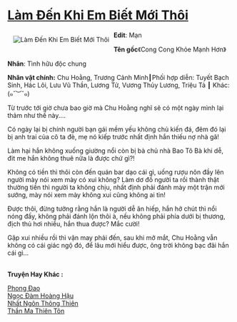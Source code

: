 <a href="https://utruyen.com/lam-den-khi-em-biet-moi-thoi/19120/" title="Làm Đến Khi Em Biết Mới Thôi"><h1>Làm Đến Khi Em Biết Mới Thôi</h1></a><div style="display:table"><img align="right" style="float: left; padding: 10px;" src="https://utruyen.com/images/story/200x260/lam-den-khi-em-biet-moi-thoi.jpg" alt="Làm Đến Khi Em Biết Mới Thôi"><b>Edit</b>: Mạn<p></p><b>Tên gốc</b>《Cong Cong Khỏe Mạnh Hơn》<p></p><b>Nhãn</b>: Tình hữu độc chung<p></p><b>Nhân vật chính:</b> Chu Hoằng, Trương Cảnh Minh┃Phối hợp diễn: Tuyết Bạch Sinh, Hác Lôi, Lưu Vũ Thần, Lương Tử, Vương Thủy Lương, Triệu Tả ┃ Khác: (๑˘︶˘๑)<p></p>Từ trước tới giờ chưa bao giờ mà Chu Hoằng nghĩ sẽ có một ngày mình lại thảm như thế này....<p></p>Có ngày lại bị chính người bạn gái mềm yếu không chủ kiến đá, đêm đó lại bị anh trai của cô ta đè, mẹ nó kiếp trước nhất định hắn thiếu nợ nhà gã!<p></p>Làm hại hắn không xuống giường nổi còn bị bà chủ nhà Bao Tô Bà khi dễ, đit me hắn không thuê nữa là được chứ gì?!<p></p>Không có tiền thì thôi còn đến quán bar dạo cái gì, uống rượu nôn đầy lên người mày nói xem mày có xui không? Làm dơ đồ người ta rồi thành thật thường tiền thì người ta không chịu, nhất định phải đánh mày một trận mới sướng, mày nói xem mày không xui cũng không ai tin!<p></p>Được thôi, đừng tưởng rằng hắn là người dễ ăn hiếp, hắn hở chút thì nổi nóng đấy, không phải đánh lộn thôi à, nếu không phải phía dưới bị thương, địch thủ hơi nhiều, hắn thua được? Mắc cười!<p></p>Gặp xui nhiều rồi thì vận may phải đến, sau khi mở mắt, Chu Hoằng vẫn không có cái giác ngộ đó, để lâu mới hiểu được, ông trời không bạc đãi hắn cái gì...</div><p><br><b>Truyện Hay Khác :</b></p><a href="https://utruyen.com/phong-dao/25082/" alt="Phong Đao">Phong Đao</a><br/><a href="https://github.com/quanluxury/ngontinhhot/tree/master/truyenhay/19495/" alt="Ngọc Đàm Hoàng Hậu">Ngọc Đàm Hoàng Hậu</a><br/><a href="https://github.com/quanluxury/truyenhot/tree/master/truyenhay/17577/" alt="Nhất Ngôn Thông Thiên">Nhất Ngôn Thông Thiên</a><br/><a href="https://truyenhot2019.blogspot.com/2019/12/than-ma-thien-ton.html" alt="Thần Ma Thiên Tôn">Thần Ma Thiên Tôn</a><br/>